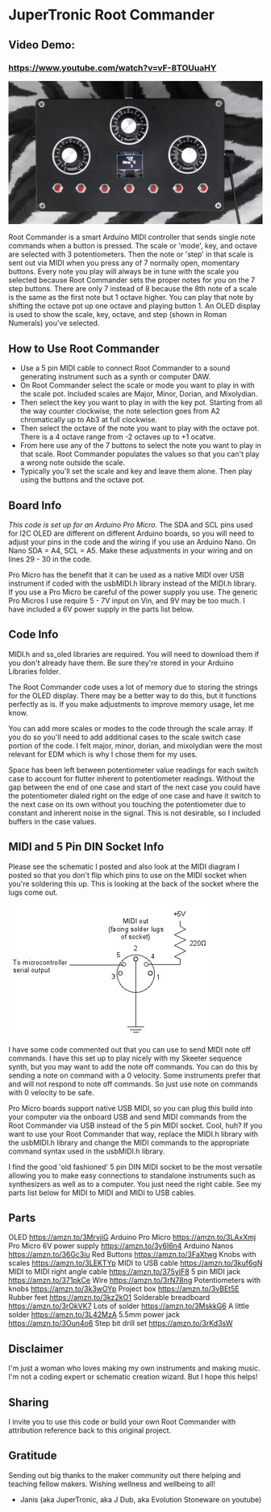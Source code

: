 # JuperTronic Root Commander

## Video Demo:
### https://www.youtube.com/watch?v=vF-8TOUuaHY
![RootCommander](https://github.com/JuperTronic/Jupertronic_Root_Commander/blob/main/JuperTronic%20Root%20Commander.jpg)

Root Commander is a smart Arduino MIDI controller that sends single note commands when a button is pressed. The scale or 'mode', key, and octave are selected with 3 potentiometers. Then the note or 'step' in that scale is sent out via MIDI when you press any of 7 normally open, momentary buttons. Every note you play will always be in tune with the scale you selected because Root Commander sets the proper notes for you on the 7 step buttons. There are only 7 instead of 8 because the 8th note of a scale is the same as the first note but 1 octave higher. You can play that note by shifting the octave pot up one octave and playing button 1. An OLED display is used to show the scale, key, octave, and step (shown in Roman Numerals) you've selected. 

## How to Use Root Commander
- Use a 5 pin MIDI cable to connect Root Commander to a sound generating instrument such as a synth or computer DAW.
- On Root Commander select the scale or mode you want to play in with the scale pot. Included scales are Major, Minor, Dorian, and Mixolydian.
- Then select the key you want to play in with the key pot. Starting from all the way counter clockwise, the note selection goes from A2 chromatically up to Ab3 at full clockwise.
- Then select the octave of the note you want to play with the octave pot. There is a 4 octave range from -2 octaves up to +1 ocatve.
- From here use any of the 7 buttons to select the note you want to play in that scale. Root Commander populates the values so that you can't play a wrong note outside the scale.
- Typically you'll set the scale and key and leave them alone. Then play using the buttons and the octave pot. 

## Board Info
_This code is set up for an Arduino Pro Micro._ The SDA and SCL pins used for I2C OLED are different on different Arduino boards, so you will need to adjust your pins in the code and the wiring if you use an Arduino Nano. On Nano SDA = A4, SCL = A5. Make these adjustments in your wiring and on lines 29 - 30 in the code.

Pro Micro has the benefit that it can be used as a native MIDI over USB instrument if coded with the usbMIDI.h library instead of the MIDI.h library. If you use a Pro Micro be careful of the power supply you use. The generic Pro Micros I use require 5 - 7V input on Vin, and 9V may be too much. I have included a 6V power supply in the parts list below.

## Code Info
MIDI.h and ss_oled libraries are required. You will need to download them if you don't already have them. Be sure they're stored in your Arduino Libraries folder.

The Root Commander code uses a lot of memory due to storing the strings for the OLED display. There may be a better way to do this, but it functions perfectly as is. If you make adjustments to improve memory usage, let me know. 

You can add more scales or modes to the code through the scale array. If you do so you'll need to add additional cases to the scale switch case portion of the code. I felt major, minor, dorian, and mixolydian were the most relevant for EDM which is why I chose them for my uses. 

Space has been left between potentiometer value readings for each switch case to account for flutter inherent to potentiometer readings. Without the gap between the end of one case and start of the next case you could have the potentiometer dialed right on the edge of one case and have it switch to the next case on its own without you touching the potentiometer due to constant and inherent noise in the signal. This is not desirable, so I included buffers in the case values.

## MIDI and 5 Pin DIN Socket Info
Please see the schematic I posted and also look at the MIDI diagram I posted so that you don't flip which pins to use on the MIDI socket when you're soldering this up. This is looking at the back of the socket where the lugs come out. 

![MIDI](https://github.com/JuperTronic/Jupertronic_Root_Commander/blob/main/midi_hardware.jpg)

I have some code commented out that you can use to send MIDI note off commands. I have this set up to play nicely with my Skeeter sequence synth, but you may want to add the note off commands. You can do this by sending a note on command with a 0 velocity. Some instruments prefer that and will not respond to note off commands. So just use note on commands with 0 velocity to be safe.

Pro Micro boards support native USB MIDI, so you can plug this build into your computer via the onboard USB and send MIDI commands from the Root Commander via USB instead of the 5 pin MIDI socket. Cool, huh? If you want to use your Root Commander that way, replace the MIDI.h library with the usbMIDI.h library and change the MIDI commands to the appropriate command syntax used in the usbMIDI.h library. 

I find the good 'old fashioned' 5 pin DIN MIDI socket to be the most versatile allowing you to make easy connections to standalone instruments such as synthesizers as well as to a computer. You just need the right cable. See my parts list below for MIDI to MIDI and MIDI to USB cables.

## Parts
OLED https://amzn.to/3MrvjiG
Arduino Pro Micro https://amzn.to/3LAxXmj
Pro Micro 6V power supply https://amzn.to/3y6I6n4
Arduino Nanos https://amzn.to/36Gc3iu
Red Buttons https://amzn.to/3FaXtwg
Knobs with scales  https://amzn.to/3LEKTYp
MIDI to USB cable https://amzn.to/3kuf6gN
MIDI to MIDI right angle cable https://amzn.to/375yIF8
5 pin MIDI jack https://amzn.to/371pkCe
Wire https://amzn.to/3rN78ng
Potentiometers with knobs https://amzn.to/3k3wOYp
Project box https://amzn.to/3vBEt5E
Rubber feet https://amzn.to/3kz2kO1
Solderable breadboard https://amzn.to/3rOkVK7
Lots of solder https://amzn.to/3MskkG6
A little solder https://amzn.to/3L42MzA
5.5mm power jack https://amzn.to/3Oun4o6
Step bit drill set https://amzn.to/3rKd3sW

## Disclaimer
I'm just a woman who loves making my own instruments and making music. I'm not a coding expert or schematic creation wizard. But I hope this helps!

## Sharing
I invite you to use this code or build your own Root Commander with attribution reference back to this original project.

## Gratitude
Sending out big thanks to the maker community out there helping and teaching fellow makers. 
Wishing wellness and wellbeing to all!
- Janis (aka JuperTronic, aka J Dub, aka Evolution Stoneware on youtube) 
